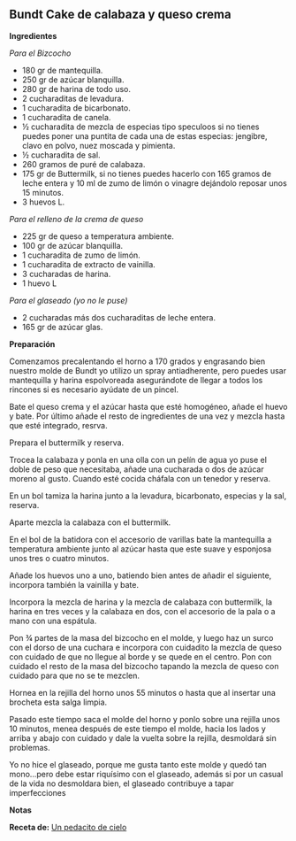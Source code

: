 ## Bundt Cake de calabaza y queso crema

**Ingredientes**

*Para el Bizcocho*

- 180 gr de mantequilla.
- 250 gr de azúcar blanquilla.
- 280 gr de harina de todo uso.
- 2 cucharaditas de levadura.
- 1 cucharadita de bicarbonato.
- 1 cucharadita de canela.
- ½ cucharadita de mezcla de especias tipo speculoos si no tienes puedes poner una puntita de cada una de estas especias: jengibre, clavo en polvo, nuez moscada y pimienta.
- ½ cucharadita de sal.
- 260 gramos de puré de calabaza.
- 175 gr de Buttermilk, si no tienes puedes hacerlo con 165 gramos de leche entera y 10 ml de zumo de limón o vinagre dejándolo reposar unos 15 minutos.
- 3 huevos L.

*Para el relleno de la crema de queso*

- 225 gr de queso a temperatura ambiente.
- 100 gr de azúcar blanquilla.
- 1 cucharadita de zumo de limón.
- 1 cucharadita de extracto de vainilla.
- 3 cucharadas de harina.
- 1 huevo L

*Para el glaseado (yo no le puse)*

- 2 cucharadas más dos cucharaditas de leche entera.
- 165 gr de azúcar glas.

**Preparación**

Comenzamos precalentando el horno a 170 grados y engrasando bien nuestro molde de Bundt yo utilizo un spray antiadherente, pero puedes usar mantequilla y harina espolvoreada asegurándote de llegar a todos los rincones si es necesario ayúdate de un pincel.
 

Bate el queso crema y el azúcar hasta que esté homogéneo, añade el huevo y bate. Por último añade el resto de ingredientes de una vez y mezcla hasta que esté integrado, resrva.

Prepara el buttermilk y reserva.


Trocea la calabaza y ponla en una olla con un pelín de agua yo puse el doble de peso que necesitaba, añade una cucharada o dos de azúcar moreno al gusto. Cuando esté cocida cháfala con un tenedor y reserva.

En un bol tamiza la harina junto a la levadura, bicarbonato, especias y la sal, reserva.

Aparte mezcla la calabaza con el buttermilk.


En el bol de la batidora con el accesorio de varillas bate la mantequilla a temperatura ambiente junto al azúcar hasta que este suave y esponjosa unos tres o cuatro minutos.

Añade los huevos uno a uno, batiendo bien antes de añadir el siguiente, incorpora también la vainilla y bate.

Incorpora la mezcla de harina y la mezcla de calabaza con buttermilk, la harina en tres veces y la calabaza en dos, con el accesorio de la pala o a mano con una espátula.


Pon ¾ partes de la masa del bizcocho en el molde, y luego haz un surco con el dorso de una cuchara e incorpora con cuidadito la mezcla de queso  con cuidado de que no llegue al borde y se quede en el centro. Pon con cuidado el resto de la masa del bizcocho tapando la mezcla de queso con cuidado para que no se te mezclen.

Hornea en la rejilla del horno unos 55 minutos o hasta que al insertar una brocheta esta salga limpia.


Pasado este tiempo saca el molde del horno y ponlo sobre una rejilla unos 10 minutos, menea después de este tiempo el molde, hacia los lados y arriba y abajo con cuidado y dale la vuelta sobre la rejilla, desmoldará sin problemas.

Yo no hice el glaseado, porque me gusta tanto este molde y quedó tan mono…pero debe estar riquísimo con el glaseado, además si por un casual de la vida no desmoldara bien, el glaseado contribuye a tapar imperfecciones

**Notas**



**Receta de:** [Un pedacito de cielo](http://unpedacitodecielocr.blogspot.com.es/2015/11/pumpkin-cream-cheese-bundt-cake.html)
